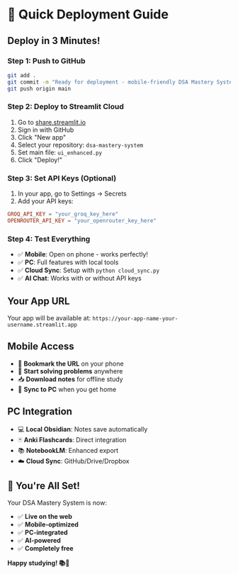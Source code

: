 # 🚀 Quick Deployment Guide

## **Deploy in 3 Minutes!**

### **Step 1: Push to GitHub**

```bash
git add .
git commit -m "Ready for deployment - mobile-friendly DSA Mastery System"
git push origin main
```

### **Step 2: Deploy to Streamlit Cloud**

1. Go to [share.streamlit.io](https://share.streamlit.io)
2. Sign in with GitHub
3. Click "New app"
4. Select your repository: `dsa-mastery-system`
5. Set main file: `ui_enhanced.py`
6. Click "Deploy!"

### **Step 3: Set API Keys (Optional)**

1. In your app, go to Settings → Secrets
2. Add your API keys:

```toml
GROQ_API_KEY = "your_groq_key_here"
OPENROUTER_API_KEY = "your_openrouter_key_here"
```

### **Step 4: Test Everything**

- ✅ **Mobile**: Open on phone - works perfectly!
- ✅ **PC**: Full features with local tools
- ✅ **Cloud Sync**: Setup with `python cloud_sync.py`
- ✅ **AI Chat**: Works with or without API keys

## **Your App URL**

Your app will be available at:
`https://your-app-name-your-username.streamlit.app`

## **Mobile Access**

- 📱 **Bookmark the URL** on your phone
- 🎯 **Start solving problems** anywhere
- 📥 **Download notes** for offline study
- 🔄 **Sync to PC** when you get home

## **PC Integration**

- 💻 **Local Obsidian**: Notes save automatically
- 🃏 **Anki Flashcards**: Direct integration
- 📚 **NotebookLM**: Enhanced export
- ☁️ **Cloud Sync**: GitHub/Drive/Dropbox

## **🎉 You're All Set!**

Your DSA Mastery System is now:

- ✅ **Live on the web**
- ✅ **Mobile-optimized**
- ✅ **PC-integrated**
- ✅ **AI-powered**
- ✅ **Completely free**

**Happy studying! 📚🚀**
